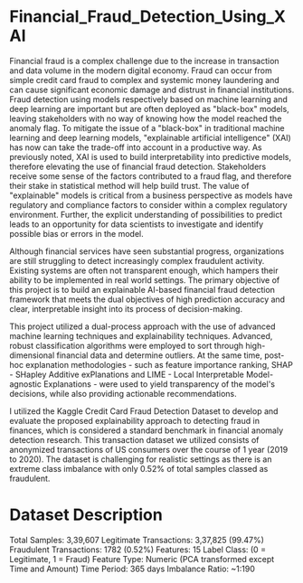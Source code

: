 # Financial_Fraud_Detection_Using_XAI
Financial fraud is a complex challenge due to the increase in transaction and data volume in the modern digital economy. Fraud can occur from simple credit card fraud to complex and systemic money laundering and can cause significant economic damage and distrust in financial institutions. Fraud detection using models respectively based on machine learning and deep learning are important but are often deployed as "black-box" models, leaving stakeholders with no way of knowing how the model reached the anomaly flag.
To mitigate the issue of a "black-box" in traditional machine learning and deep learning models, "explainable artificial intelligence" (XAI) has now can take the trade-off into account in a productive way. As previously noted, XAI is used to build interpretability into predictive models, therefore elevating the use of financial fraud detection. 
Stakeholders receive some sense of the factors contributed to a fraud flag, and therefore their stake in statistical method will help build trust. The value of "explainable" models is critical from a business perspective as models have regulatory and compliance factors to consider within a complex regulatory environment. Further, the explicit understanding of possibilities to predict leads to an opportunity for data scientists to investigate and identify possible bias or errors in the model.

Although financial services have seen substantial progress, organizations are still struggling to detect increasingly complex fraudulent activity. Existing systems are often not transparent enough, which hampers their ability to be implemented in real world settings. The primary objective of this project is to build an explainable AI-based financial fraud detection framework that meets the dual objectives of high prediction accuracy and clear, interpretable insight into its process of decision-making.

This project utilized a dual-process approach with the use of advanced machine learning techniques and explainability techniques. Advanced, robust classification algorithms were employed to sort through high-dimensional financial data and determine outliers. At the same time, post-hoc explanation methodologies - such as feature importance ranking, SHAP - SHapley Additive exPlanations and LIME - Local Interpretable Model-agnostic Explanations - were used to yield transparency of the model's decisions, while also providing actionable recommendations.

I utilized the Kaggle Credit Card Fraud Detection Dataset to develop and evaluate the proposed explainability approach to detecting fraud in finances, which is considered a standard benchmark in financial anomaly detection research.
This transaction dataset we utilized consists of anonymized transactions of US consumers over the course of 1 year (2019 to 2020). The dataset is challenging for realistic settings as there is an extreme class imbalance with only 0.52% of total samples classed as fraudulent.

# Dataset	Description
Total Samples:	3,39,607
Legitimate Transactions:	3,37,825 (99.47%)
Fraudulent Transactions:	1782 (0.52%)
Features:	15
Label	Class: (0 = Legitimate, 1 = Fraud)
Feature Type:	Numeric (PCA transformed except Time and Amount)
Time Period:	365 days
Imbalance Ratio:	~1:190




